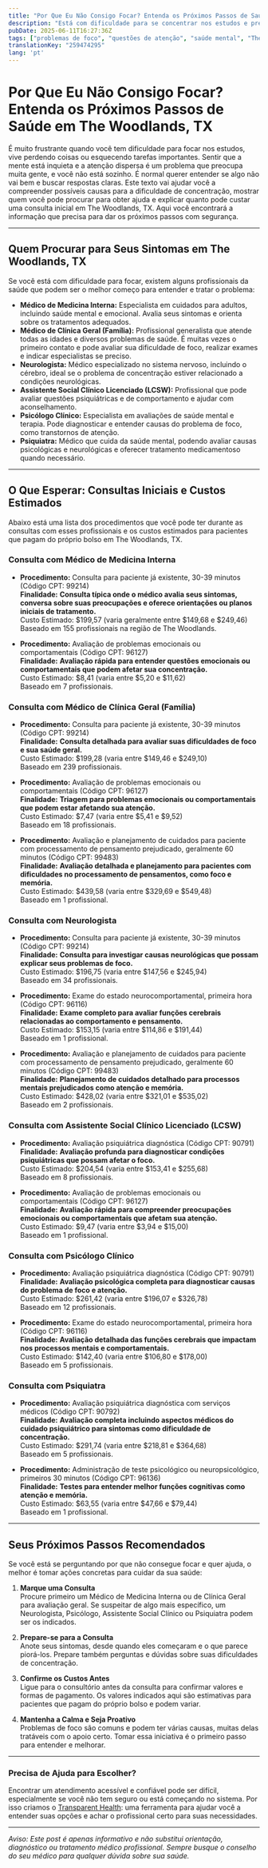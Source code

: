 ```yaml
---
title: "Por Que Eu Não Consigo Focar? Entenda os Próximos Passos de Saúde em The Woodlands, TX"
description: "Está com dificuldade para se concentrar nos estudos e preocupado com sua atenção? Saiba quem procurar e quanto pode custar uma consulta em The Woodlands, TX."
pubDate: 2025-06-11T16:27:36Z
tags: ["problemas de foco", "questões de atenção", "saúde mental", "The Woodlands TX", "guia de saúde", "custos de atendimento"]
translationKey: "259474295"
lang: 'pt'
---
```


# Por Que Eu Não Consigo Focar? Entenda os Próximos Passos de Saúde em The Woodlands, TX

É muito frustrante quando você tem dificuldade para focar nos estudos, vive perdendo coisas ou esquecendo tarefas importantes. Sentir que a mente está inquieta e a atenção dispersa é um problema que preocupa muita gente, e você não está sozinho. É normal querer entender se algo não vai bem e buscar respostas claras. Este texto vai ajudar você a compreender possíveis causas para a dificuldade de concentração, mostrar quem você pode procurar para obter ajuda e explicar quanto pode custar uma consulta inicial em The Woodlands, TX. Aqui você encontrará a informação que precisa para dar os próximos passos com segurança.

---

## Quem Procurar para Seus Sintomas em The Woodlands, TX

Se você está com dificuldade para focar, existem alguns profissionais da saúde que podem ser o melhor começo para entender e tratar o problema:

- **Médico de Medicina Interna:** Especialista em cuidados para adultos, incluindo saúde mental e emocional. Avalia seus sintomas e orienta sobre os tratamentos adequados.
- **Médico de Clínica Geral (Família):** Profissional generalista que atende todas as idades e diversos problemas de saúde. É muitas vezes o primeiro contato e pode avaliar sua dificuldade de foco, realizar exames e indicar especialistas se preciso.
- **Neurologista:** Médico especializado no sistema nervoso, incluindo o cérebro, ideal se o problema de concentração estiver relacionado a condições neurológicas.
- **Assistente Social Clínico Licenciado (LCSW):** Profissional que pode avaliar questões psiquiátricas e de comportamento e ajudar com aconselhamento.
- **Psicólogo Clínico:** Especialista em avaliações de saúde mental e terapia. Pode diagnosticar e entender causas do problema de foco, como transtornos de atenção.
- **Psiquiatra:** Médico que cuida da saúde mental, podendo avaliar causas psicológicas e neurológicas e oferecer tratamento medicamentoso quando necessário.

---

## O Que Esperar: Consultas Iniciais e Custos Estimados

Abaixo está uma lista dos procedimentos que você pode ter durante as consultas com esses profissionais e os custos estimados para pacientes que pagam do próprio bolso em The Woodlands, TX.

### Consulta com Médico de Medicina Interna

- **Procedimento:** Consulta para paciente já existente, 30-39 minutos (Código CPT: 99214)  
  **Finalidade:** **Consulta típica onde o médico avalia seus sintomas, conversa sobre suas preocupações e oferece orientações ou planos iniciais de tratamento.**  
  Custo Estimado: $199,57 (varia geralmente entre $149,68 e $249,46)  
  Baseado em 155 profissionais na região de The Woodlands.

- **Procedimento:** Avaliação de problemas emocionais ou comportamentais (Código CPT: 96127)  
  **Finalidade:** **Avaliação rápida para entender questões emocionais ou comportamentais que podem afetar sua concentração.**  
  Custo Estimado: $8,41 (varia entre $5,20 e $11,62)  
  Baseado em 7 profissionais.

### Consulta com Médico de Clínica Geral (Família)

- **Procedimento:** Consulta para paciente já existente, 30-39 minutos (Código CPT: 99214)  
  **Finalidade:** **Consulta detalhada para avaliar suas dificuldades de foco e sua saúde geral.**  
  Custo Estimado: $199,28 (varia entre $149,46 e $249,10)  
  Baseado em 239 profissionais.

- **Procedimento:** Avaliação de problemas emocionais ou comportamentais (Código CPT: 96127)  
  **Finalidade:** **Triagem para problemas emocionais ou comportamentais que podem estar afetando sua atenção.**  
  Custo Estimado: $7,47 (varia entre $5,41 e $9,52)  
  Baseado em 18 profissionais.

- **Procedimento:** Avaliação e planejamento de cuidados para paciente com processamento de pensamento prejudicado, geralmente 60 minutos (Código CPT: 99483)  
  **Finalidade:** **Avaliação detalhada e planejamento para pacientes com dificuldades no processamento de pensamentos, como foco e memória.**  
  Custo Estimado: $439,58 (varia entre $329,69 e $549,48)  
  Baseado em 1 profissional.

### Consulta com Neurologista

- **Procedimento:** Consulta para paciente já existente, 30-39 minutos (Código CPT: 99214)  
  **Finalidade:** **Consulta para investigar causas neurológicas que possam explicar seus problemas de foco.**  
  Custo Estimado: $196,75 (varia entre $147,56 e $245,94)  
  Baseado em 34 profissionais.

- **Procedimento:** Exame do estado neurocomportamental, primeira hora (Código CPT: 96116)  
  **Finalidade:** **Exame completo para avaliar funções cerebrais relacionadas ao comportamento e pensamento.**  
  Custo Estimado: $153,15 (varia entre $114,86 e $191,44)  
  Baseado em 1 profissional.

- **Procedimento:** Avaliação e planejamento de cuidados para paciente com processamento de pensamento prejudicado, geralmente 60 minutos (Código CPT: 99483)  
  **Finalidade:** **Planejamento de cuidados detalhado para processos mentais prejudicados como atenção e memória.**  
  Custo Estimado: $428,02 (varia entre $321,01 e $535,02)  
  Baseado em 2 profissionais.

### Consulta com Assistente Social Clínico Licenciado (LCSW)

- **Procedimento:** Avaliação psiquiátrica diagnóstica (Código CPT: 90791)  
  **Finalidade:** **Avaliação profunda para diagnosticar condições psiquiátricas que possam afetar o foco.**  
  Custo Estimado: $204,54 (varia entre $153,41 e $255,68)  
  Baseado em 8 profissionais.

- **Procedimento:** Avaliação de problemas emocionais ou comportamentais (Código CPT: 96127)  
  **Finalidade:** **Avaliação rápida para compreender preocupações emocionais ou comportamentais que afetam sua atenção.**  
  Custo Estimado: $9,47 (varia entre $3,94 e $15,00)  
  Baseado em 1 profissional.

### Consulta com Psicólogo Clínico

- **Procedimento:** Avaliação psiquiátrica diagnóstica (Código CPT: 90791)  
  **Finalidade:** **Avaliação psicológica completa para diagnosticar causas do problema de foco e atenção.**  
  Custo Estimado: $261,42 (varia entre $196,07 e $326,78)  
  Baseado em 12 profissionais.

- **Procedimento:** Exame do estado neurocomportamental, primeira hora (Código CPT: 96116)  
  **Finalidade:** **Avaliação detalhada das funções cerebrais que impactam nos processos mentais e comportamentais.**  
  Custo Estimado: $142,40 (varia entre $106,80 e $178,00)  
  Baseado em 5 profissionais.

### Consulta com Psiquiatra

- **Procedimento:** Avaliação psiquiátrica diagnóstica com serviços médicos (Código CPT: 90792)  
  **Finalidade:** **Avaliação completa incluindo aspectos médicos do cuidado psiquiátrico para sintomas como dificuldade de concentração.**  
  Custo Estimado: $291,74 (varia entre $218,81 e $364,68)  
  Baseado em 5 profissionais.

- **Procedimento:** Administração de teste psicológico ou neuropsicológico, primeiros 30 minutos (Código CPT: 96136)  
  **Finalidade:** **Testes para entender melhor funções cognitivas como atenção e memória.**  
  Custo Estimado: $63,55 (varia entre $47,66 e $79,44)  
  Baseado em 1 profissional.

---

## Seus Próximos Passos Recomendados

Se você está se perguntando por que não consegue focar e quer ajuda, o melhor é tomar ações concretas para cuidar da sua saúde:

1. **Marque uma Consulta**  
   Procure primeiro um Médico de Medicina Interna ou de Clínica Geral para avaliação geral. Se suspeitar de algo mais específico, um Neurologista, Psicólogo, Assistente Social Clínico ou Psiquiatra podem ser os indicados.

2. **Prepare-se para a Consulta**  
   Anote seus sintomas, desde quando eles começaram e o que parece piorá-los. Prepare também perguntas e dúvidas sobre suas dificuldades de concentração.

3. **Confirme os Custos Antes**  
   Ligue para o consultório antes da consulta para confirmar valores e formas de pagamento. Os valores indicados aqui são estimativas para pacientes que pagam do próprio bolso e podem variar.

4. **Mantenha a Calma e Seja Proativo**  
   Problemas de foco são comuns e podem ter várias causas, muitas delas tratáveis com o apoio certo. Tomar essa iniciativa é o primeiro passo para entender e melhorar.

---

### Precisa de Ajuda para Escolher?

Encontrar um atendimento acessível e confiável pode ser difícil, especialmente se você não tem seguro ou está começando no sistema. Por isso criamos o [Transparent Health](https://transparenthealth.ai): uma ferramenta para ajudar você a entender suas opções e achar o profissional certo para suas necessidades.

---

*Aviso: Este post é apenas informativo e não substitui orientação, diagnóstico ou tratamento médico profissional. Sempre busque o conselho do seu médico para qualquer dúvida sobre sua saúde.*